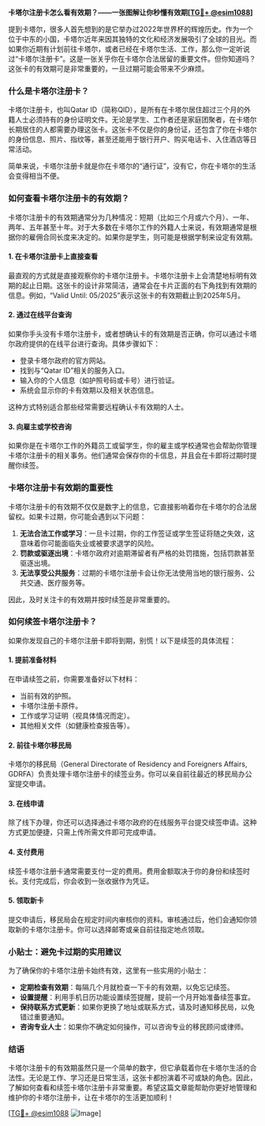**卡塔尔注册卡怎么看有效期？——一张图解让你秒懂有效期[[TG💪+ @esim1088](https://t.me/s/esim1088)]**

提到卡塔尔，很多人首先想到的是它举办过2022年世界杯的辉煌历史。作为一个位于中东的小国，卡塔尔近年来因其独特的文化和经济发展吸引了全球的目光。而如果你近期有计划前往卡塔尔，或者已经在卡塔尔生活、工作，那么你一定听说过“卡塔尔注册卡”。这是一张关乎你在卡塔尔合法居留的重要文件。但你知道吗？这张卡的有效期可是非常重要的，一旦过期可能会带来不少麻烦。

### **什么是卡塔尔注册卡？**

卡塔尔注册卡，也叫Qatar ID（简称QID），是所有在卡塔尔居住超过三个月的外籍人士必须持有的身份证明文件。无论是学生、工作者还是家庭团聚者，在卡塔尔长期居住的人都需要办理这张卡。这张卡不仅是你的身份证，还包含了你在卡塔尔的身份信息、照片、指纹等，甚至还能用于银行开户、购买电话卡、入住酒店等日常活动。

简单来说，卡塔尔注册卡就是你在卡塔尔的“通行证”，没有它，你在卡塔尔的生活会变得相当不便。

### **如何查看卡塔尔注册卡的有效期？**

卡塔尔注册卡的有效期通常分为几种情况：短期（比如三个月或六个月）、一年、两年、五年甚至十年。对于大多数在卡塔尔工作的外籍人士来说，有效期通常是根据你的雇佣合同长度来决定的。如果你是学生，则可能是根据学制来设定有效期。

#### **1. 在卡塔尔注册卡上直接查看**
最直观的方式就是直接观察你的卡塔尔注册卡。卡塔尔注册卡上会清楚地标明有效期的起止日期。这张卡的设计非常简洁，通常会在卡片正面的右下角找到有效期的信息。例如，“Valid Until: 05/2025”表示这张卡的有效期截止到2025年5月。

#### **2. 通过在线平台查询**
如果你手头没有卡塔尔注册卡，或者想确认卡的有效期是否正确，你可以通过卡塔尔政府提供的在线平台进行查询。具体步骤如下：
- 登录卡塔尔政府的官方网站。
- 找到与“Qatar ID”相关的服务入口。
- 输入你的个人信息（如护照号码或卡号）进行验证。
- 系统会显示你的卡有效期以及相关状态信息。

这种方式特别适合那些经常需要远程确认卡有效期的人士。

#### **3. 向雇主或学校咨询**
如果你是在卡塔尔工作的外籍员工或留学生，你的雇主或学校通常也会帮助你管理卡塔尔注册卡的相关事务。他们通常会保存你的卡信息，并且会在卡即将过期时提醒你续签。

### **卡塔尔注册卡有效期的重要性**

卡塔尔注册卡的有效期不仅仅是数字上的信息，它直接影响着你在卡塔尔的合法居留权。如果卡过期，你可能会遇到以下问题：

1. **无法合法工作或学习**：一旦卡过期，你的工作签证或学生签证将随之失效，这意味着你可能面临失业或被要求退学的风险。
2. **罚款或驱逐出境**：卡塔尔政府对逾期滞留者有严格的处罚措施，包括罚款甚至驱逐出境。
3. **无法享受公共服务**：过期的卡塔尔注册卡会让你无法使用当地的银行服务、公共交通、医疗服务等。

因此，及时关注卡的有效期并按时续签是非常重要的。

### **如何续签卡塔尔注册卡？**

如果你发现自己的卡塔尔注册卡即将到期，别慌！以下是续签的具体流程：

#### **1. 提前准备材料**
在申请续签之前，你需要准备好以下材料：
- 当前有效的护照。
- 卡塔尔注册卡原件。
- 工作或学习证明（视具体情况而定）。
- 其他相关文件（如健康检查报告等）。

#### **2. 前往卡塔尔移民局**
卡塔尔的移民局（General Directorate of Residency and Foreigners Affairs, GDRFA）负责处理卡塔尔注册卡的续签业务。你可以亲自前往最近的移民局办公室提交申请。

#### **3. 在线申请**
除了线下办理，你还可以选择通过卡塔尔政府的在线服务平台提交续签申请。这种方式更加便捷，只需上传所需文件即可完成申请。

#### **4. 支付费用**
续签卡塔尔注册卡通常需要支付一定的费用。费用金额取决于你的身份和续签时长。支付完成后，你会收到一张收据作为凭证。

#### **5. 领取新卡**
提交申请后，移民局会在规定时间内审核你的资料。审核通过后，他们会通知你领取新的卡塔尔注册卡。你可以选择邮寄或亲自前往指定地点领取。

### **小贴士：避免卡过期的实用建议**

为了确保你的卡塔尔注册卡始终有效，这里有一些实用的小贴士：
- **定期检查有效期**：每隔几个月就检查一下卡的有效期，以免忘记续签。
- **设置提醒**：利用手机日历功能设置续签提醒，提前一个月开始准备续签事宜。
- **保持联系方式更新**：如果你更换了地址或联系方式，请及时通知移民局，以免错过重要通知。
- **咨询专业人士**：如果你不确定如何操作，可以咨询专业的移民顾问或律师。

### **结语**

卡塔尔注册卡的有效期虽然只是一个简单的数字，但它承载着你在卡塔尔生活的合法性。无论是工作、学习还是日常生活，这张卡都扮演着不可或缺的角色。因此，了解如何查看和续签卡塔尔注册卡非常重要。希望这篇文章能帮助你更好地管理和维护你的卡塔尔注册卡，让在卡塔尔的生活更加顺利！

[[TG💪+ @esim1088](https://t.me/s/esim1088) ![Image](https://i.postimg.cc/4NQfJmqS/Snipaste-2025-05-13-00-14-12.png)]